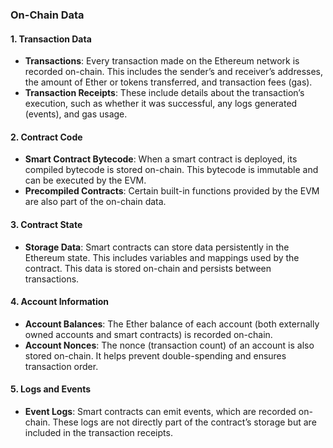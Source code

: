
### On-Chain Data

#### 1. **Transaction Data**

- **Transactions**: Every transaction made on the Ethereum network is recorded on-chain. This includes the sender’s and receiver’s addresses, the amount of Ether or tokens transferred, and transaction fees (gas).
- **Transaction Receipts**: These include details about the transaction’s execution, such as whether it was successful, any logs generated (events), and gas usage.

#### 2. **Contract Code**

- **Smart Contract Bytecode**: When a smart contract is deployed, its compiled bytecode is stored on-chain. This bytecode is immutable and can be executed by the EVM.
- **Precompiled Contracts**: Certain built-in functions provided by the EVM are also part of the on-chain data.

#### 3. **Contract State**

- **Storage Data**: Smart contracts can store data persistently in the Ethereum state. This includes variables and mappings used by the contract. This data is stored on-chain and persists between transactions.

#### 4. **Account Information**

- **Account Balances**: The Ether balance of each account (both externally owned accounts and smart contracts) is recorded on-chain.
- **Account Nonces**: The nonce (transaction count) of an account is also stored on-chain. It helps prevent double-spending and ensures transaction order.

#### 5. **Logs and Events**

- **Event Logs**: Smart contracts can emit events, which are recorded on-chain. These logs are not directly part of the contract’s storage but are included in the transaction receipts.